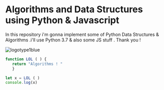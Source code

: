 # Algorithms and Data Structures using Python & Javascript 
In this repository i'm gonna implement some of Python Data Structures & Algorithms .i'll use Python 3.7  & also some JS stuff . Thank you !





![logotype1blue](https://user-images.githubusercontent.com/35966401/46159772-eeb30400-c2a2-11e8-9d9b-e02907b9f081.png)


```javascript
function LOL ( ) {
   return "Algorithms ! "
   }

let x = LOL ( )
console.log(x)
```
